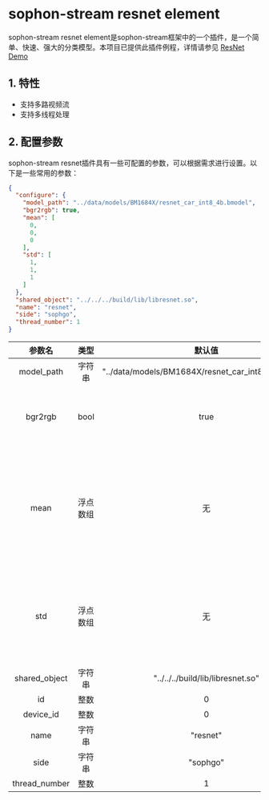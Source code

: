 # sophon-stream resnet element

sophon-stream resnet element是sophon-stream框架中的一个插件，是一个简单、快速、强大的分类模型。本项目已提供此插件例程，详情请参见 [ResNet Demo](../../../samples/resnet/README.md)

## 1. 特性
* 支持多路视频流
* 支持多线程处理

## 2. 配置参数
sophon-stream resnet插件具有一些可配置的参数，可以根据需求进行设置。以下是一些常用的参数：

```json
{
  "configure": {
    "model_path": "../data/models/BM1684X/resnet_car_int8_4b.bmodel",
    "bgr2rgb": true,
    "mean": [
      0,
      0,
      0
    ],
    "std": [
      1,
      1,
      1
    ]
  },
  "shared_object": "../../../build/lib/libresnet.so",
  "name": "resnet",
  "side": "sophgo",
  "thread_number": 1
}
```

|      参数名    |    类型    | 默认值 | 说明 |
|:-------------:| :-------: | :------------------:| :------------------------:|
|  model_path  |   字符串   | "../data/models/BM1684X/resnet_car_int8_4b.bmodel" | resnet模型路径 |
|  bgr2rgb  |   bool   | true | 解码器解出来的图像默认是bgr格式，是否需要将图像转换成rgb格式 |
|  mean  |   浮点数组   | 无 | 图像前处理均值，长度为3；计算方式为: y=(x-mean)/std；若bgr2rgb=true，数组中数组顺序需为r、g、b，否则需为b、g、r |
|  std  |   浮点数组   | 无 | 图像前处理方差，长度为3；计算方式同上；若bgr2rgb=true数组中数组顺序需为r、g、b，否则需为b、g、r |
|  shared_object |   字符串   |  "../../../build/lib/libresnet.so"  | libresnet 动态库路径 |
|     id      |    整数       | 0  | element id |
|  device_id  |    整数       |  0 | tpu 设备号 |
|     name    |    字符串     | "resnet" | element 名称 |
|     side    |    字符串     | "sophgo"| 设备类型 |
| thread_number |    整数     | 1 | 启动线程数 |
